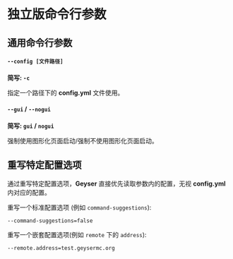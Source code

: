 # 独立版命令行参数

## 通用命令行参数

#### `--config [文件路径]`

**简写: `-c`**

指定一个路径下的 **config.yml** 文件使用。

#### `--gui` / `--nogui`

**简写: `gui` / `nogui`**

强制使用图形化页面启动/强制不使用图形化页面启动。

## 重写特定配置选项

通过重写特定配置选项，**Geyser** 直接优先读取参数内的配置，无视 **config.yml** 内对应的配置。

重写一个标准配置选项 (例如 `command-suggestions`):

`--command-suggestions=false`

重写一个嵌套配置选项(例如 `remote` 下的 `address`):

`--remote.address=test.geysermc.org`

